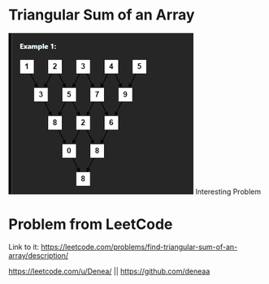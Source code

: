 # Triangular Sum of an Array
![alt text](image.png)
Interesting Problem

# Problem from LeetCode
Link to it: https://leetcode.com/problems/find-triangular-sum-of-an-array/description/

https://leetcode.com/u/Denea/ || https://github.com/deneaa